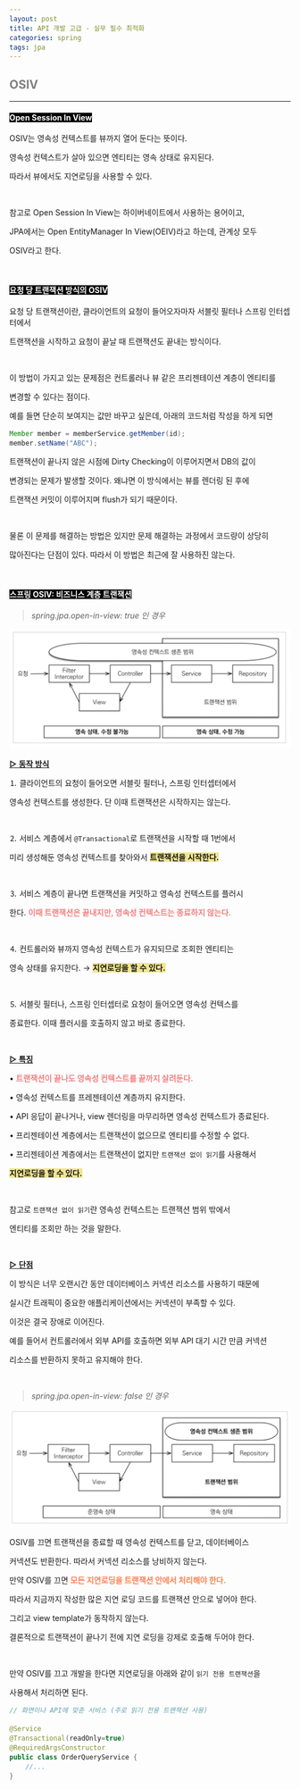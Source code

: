 ```yaml
---
layout: post
title: API 개발 고급 - 실무 필수 최적화
categories: spring
tags: jpa
---
```


## <span style="color:gray">OSIV</span>

---

#### <span style="background-color:black; color:white">Open Session In View</span>

OSIV는 영속성 컨텍스트를 뷰까지 열어 둔다는 뜻이다.

영속성 컨텍스트가 살아 있으면 엔티티는 영속 상태로 유지된다. 

따라서 뷰에서도 지연로딩을 사용할 수 있다.

<br>

참고로 Open Session In View는 하이버네이트에서 사용하는 용어이고,

JPA에서는 Open EntityManager In View(OEIV)라고 하는데, 관계상 모두 

OSIV라고 한다.

<br>

#### <span style="background-color:black; color:white">요청 당 트랜잭션 방식의 OSIV</span>

요청 당 트랜잭션이란, 클라이언트의 요청이 들어오자마자 서블릿 필터나 스프링 인터셉터에서

트랜잭션을 시작하고 요청이 끝날 때 트랜잭션도 끝내는 방식이다.

<br>

이 방법이 가지고 있는 문제점은 컨트롤러나 뷰 같은 프리젠테이션 계층이 엔티티를

변경할 수 있다는 점이다.

예를 들면 단순히 보여지는 값만 바꾸고 싶은데, 아래의 코드처럼 작성을 하게 되면 

```java
Member member = memberService.getMember(id);
member.setName("ABC");
```

트랜잭션이 끝나지 않은 시점에 Dirty Checking이 이루어지면서 DB의 값이

변경되는 문제가 발생할 것이다. 왜냐면 이 방식에서는 뷰를 렌더링 된 후에

트랜잭션 커밋이 이루어지며 flush가 되기 때문이다.

<br>

물론 이 문제를 해결하는 방법은 있지만 문제 해결하는 과정에서 코드량이 상당히

많아진다는 단점이 있다. 따라서 이 방법은 최근에 잘 사용하진 않는다.

<br>

#### <span style="background-color:black; color:white">스프링 OSIV: 비즈니스 계층 트랜잭션</span>

> <em> spring.jpa.open-in-view: true 인 경우</em>

<img src="/assets/img/jpa/활용2편/스프링OSIV.png">

**<u>▷ 동작 방식</u>**

⒈ 클라이언트의 요청이 들어오면 서블릿 필터나, 스프링 인터셉터에서

영속성 컨텍스트를 생성한다. 단 이때 트랜잭션은 시작하지는 않는다.

<br>

⒉ 서비스 계층에서 `@Transactional`로 트랜잭션을 시작할 때 1번에서 

미리 생성해둔 영속성 컨텍스트를 찾아와서 **<span style="background-color:#F0E68C">트랜잭션을 시작한다.</span>**

<br>

⒊ 서비스 계층이 끝나면 트랜잭션을 커밋하고 영속성 컨텍스트를 플러시

한다. **<span style="color:#F08080">이때 트랜잭션은 끝내지만, 영속성 컨텍스트는 종료하지 않는다.</span>**

<br>

⒋ 컨트롤러와 뷰까지 영속성 컨텍스트가 유지되므로 조회한 엔티티는

영속 상태를 유지한다. → **<span style="background-color:#F0E68C">지연로딩을 할 수 있다.</span>**

<br>

⒌ 서블릿 필터나, 스프링 인터셉터로 요청이 들어오면 영속성 컨텍스를

종료한다. 이때 플러시를 호출하지 않고 바로 종료한다.

<br>

**<u>▷ 특징</u>**

• **<span style="color:#F08080">트랜잭션이 끝나도 영속성 컨텍스트를 끝까지 살려둔다.</span>**

• 영속성 컨텍스트를 프레젠테이션 계층까지 유지한다.

• API 응답이 끝나거나, view 렌더링을 마무리하면 영속성 컨텍스트가 종료된다.

• 프리젠테이션 계층에서는 트랜잭션이 없으므로 엔티티를 수정할 수 없다.

• 프리젠테이션 계층에서는 트랜잭션이 없지만 `트랜잭션 없이 읽기`를 사용해서

**<span style="background-color:#F0E68C">지연로딩을 할 수 있다.</span>**

<br>

참고로 `트랜잭션 없이 읽기`란 영속성 컨텍스트는 트랜잭션 범위 밖에서 

엔티티를 조회만 하는 것을 말한다.

<br>

**<u>▷ 단점</u>**

이 방식은 너무 오랜시간 동안 데이터베이스 커넥션 리소스를 사용하기 때문에

실시간 트래픽이 중요한 애플리케이션에서는 커넥션이 부족할 수 있다.

이것은 결국 장애로 이어진다. 

예를 들어서 컨트롤러에서 외부 API를 호출하면 외부 API 대기 시간 만큼 커넥션

리소스를 반환하지 못하고 유지해야 한다.

<br>

> <em> spring.jpa.open-in-view: false 인 경우</em>

<img src = "/assets/img/jpa/활용2편/스프링OSIVOff.png">

OSIV를 끄면 트랜잭션을 종료할 때 영속성 컨텍스트를 닫고, 데이터베이스 

커넥션도 반환한다. 따라서 커넥션 리소스를 낭비하지 않는다.

만약 OSIV를 끄면 **<span style="color:#FF7F50">모든 지연로딩을 트랜잭션 안에서 처리해야 한다.</span>**

따라서 지금까지 작성한 많은 지연 로딩 코드를 트랜잭션 안으로 넣어야 한다.

그리고 view template가 동작하지 않는다.

결론적으로 트랜잭션이 끝나기 전에 지연 로딩을 강제로 호출해 두어야 한다.

<br>

만약 OSIV를 끄고 개발을 한다면 지연로딩을 아래와 같이 `읽기 전용 트랜잭션`을 

사용해서 처리하면 된다.

```java
// 화면이나 API에 맞춘 서비스 (주로 읽기 전용 트랜잭션 사용)

@Service
@Transactional(readOnly=true)
@RequiredArgsConstructor
public class OrderQueryService {
    //...
}
```
